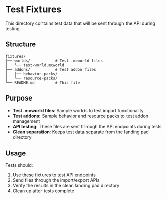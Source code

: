 # Test Fixtures

This directory contains test data that will be sent through the API during testing.

## Structure

```
fixtures/
├── worlds/           # Test .mcworld files
│   └── test-world.mcworld
├── addons/           # Test addon files
│   ├── behavior-packs/
│   └── resource-packs/
└── README.md         # This file
```

## Purpose

- **Test .mcworld files**: Sample worlds to test import functionality
- **Test addons**: Sample behavior and resource packs to test addon management
- **API testing**: These files are sent through the API endpoints during tests
- **Clean separation**: Keeps test data separate from the landing pad directory

## Usage

Tests should:
1. Use these fixtures to test API endpoints
2. Send files through the import/export APIs
3. Verify the results in the clean landing pad directory
4. Clean up after tests complete

